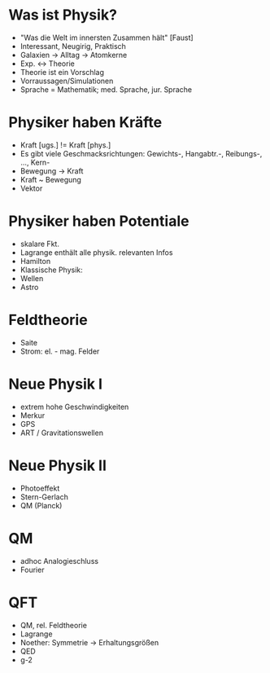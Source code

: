 # Was ist Physik?
- "Was die Welt im innersten Zusammen hält" \[Faust\]
- Interessant, Neugirig, Praktisch
- Galaxien -> Alltag -> Atomkerne
- Exp. <-> Theorie
- Theorie ist ein Vorschlag
- Vorraussagen/Simulationen
- Sprache = Mathematik; med. Sprache, jur. Sprache

# Physiker haben Kräfte
- Kraft \[ugs.\] != Kraft \[phys.\]
- Es gibt viele Geschmacksrichtungen: Gewichts-, Hangabtr.-, Reibungs-, ..., Kern-
- Bewegung -> Kraft
- Kraft ~ Bewegung
- Vektor

# Physiker haben Potentiale
- skalare Fkt.
- Lagrange enthält alle physik. relevanten Infos
- Hamilton
- Klassische Physik:
 - Wellen
 - Astro

# Feldtheorie
- Saite
- Strom: el. - mag. Felder

# Neue Physik I
- extrem hohe Geschwindigkeiten
- Merkur
- GPS
- ART / Gravitationswellen

# Neue Physik II
- Photoeffekt
- Stern-Gerlach
- QM (Planck)

# QM
- adhoc Analogieschluss
- Fourier

# QFT
- QM, rel. Feldtheorie
- Lagrange
- Noether: Symmetrie -> Erhaltungsgrößen
- QED
- g-2
